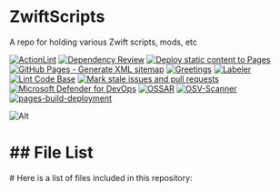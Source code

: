 # ZwiftScripts

A repo for holding various Zwift scripts, mods, etc

[![ActionLint](https://github.com/Nick2bad4u/ZwiftScripts/actions/workflows/ActionLint.yml/badge.svg)](https://github.com/Nick2bad4u/ZwiftScripts/actions/workflows/ActionLint.yml)
[![Dependency Review](https://github.com/Nick2bad4u/ZwiftScripts/actions/workflows/dependency-review.yml/badge.svg)](https://github.com/Nick2bad4u/ZwiftScripts/actions/workflows/dependency-review.yml)
[![Deploy static content to Pages](https://github.com/Nick2bad4u/ZwiftScripts/actions/workflows/static.yml/badge.svg)](https://github.com/Nick2bad4u/ZwiftScripts/actions/workflows/static.yml)
[![GitHub Pages - Generate XML sitemap](https://github.com/Nick2bad4u/ZwiftScripts/actions/workflows/sitemap.yml/badge.svg)](https://github.com/Nick2bad4u/ZwiftScripts/actions/workflows/sitemap.yml)
[![Greetings](https://github.com/Nick2bad4u/ZwiftScripts/actions/workflows/greetings.yml/badge.svg)](https://github.com/Nick2bad4u/ZwiftScripts/actions/workflows/greetings.yml)
[![Labeler](https://github.com/Nick2bad4u/ZwiftScripts/actions/workflows/label.yml/badge.svg)](https://github.com/Nick2bad4u/ZwiftScripts/actions/workflows/label.yml)
[![Lint Code Base](https://github.com/Nick2bad4u/ZwiftScripts/actions/workflows/super-linter.yml/badge.svg)](https://github.com/Nick2bad4u/ZwiftScripts/actions/workflows/super-linter.yml)
[![Mark stale issues and pull requests](https://github.com/Nick2bad4u/ZwiftScripts/actions/workflows/stale.yml/badge.svg)](https://github.com/Nick2bad4u/ZwiftScripts/actions/workflows/stale.yml)
[![Microsoft Defender for DevOps](https://github.com/Nick2bad4u/ZwiftScripts/actions/workflows/defender.yml/badge.svg)](https://github.com/Nick2bad4u/ZwiftScripts/actions/workflows/defender.yml)
[![OSSAR](https://github.com/Nick2bad4u/ZwiftScripts/actions/workflows/ossar.yml/badge.svg)](https://github.com/Nick2bad4u/ZwiftScripts/actions/workflows/ossar.yml)
[![OSV-Scanner](https://github.com/Nick2bad4u/ZwiftScripts/actions/workflows/osv-scanner.yml/badge.svg)](https://github.com/Nick2bad4u/ZwiftScripts/actions/workflows/osv-scanner.yml)
[![pages-build-deployment](https://github.com/Nick2bad4u/ZwiftScripts/actions/workflows/pages/pages-build-deployment/badge.svg)](https://github.com/Nick2bad4u/ZwiftScripts/actions/workflows/pages/pages-build-deployment)

![Alt](https://repobeats.axiom.co/api/embed/4b2f7d665ac02f970e3e937dfe43bd14fd6b4b8e.svg "Repobeats analytics image")
<!-- FILE_LIST_START -->
<h1>## File List</h1>

<p># Here is a list of files included in this repository:</p>

<div class="lazyload-placeholder" data-content="file-list-1" style="min-height: 400px;"></div>
<div class="lazyload-placeholder" data-content="file-list-2" style="min-height: 400px;"></div>
<div class="lazyload-placeholder" data-content="file-list-3" style="min-height: 400px;"></div>
<script>
document.addEventListener("DOMContentLoaded", function() {
    const lazyLoadElements = document.querySelectorAll('.lazyload-placeholder');

    if ("IntersectionObserver" in window) {
        let rootMargin = '0px 0px 400px 0px';
        let threshold = 0.5;
        if (window.innerWidth <= 768) {  // Mobile devices
            rootMargin = '0px 0px 100px 0px';
            threshold = 0.1;
        } else if (window.innerWidth <= 1024) {  // Tablets
            rootMargin = '0px 0px 200px 0px';
            threshold = 0.3;
        } else if (window.innerWidth <= 1440) {  // Small desktops
            rootMargin = '0px 0px 300px 0px';
            threshold = 0.4;
        } else {  // Large desktops
            rootMargin = '0px 0px 400px 0px';
            threshold = 0.5;
        }
        let observer = new IntersectionObserver((entries, observer) => {
            entries.forEach(entry => {
                if (entry.isIntersecting) {
                    let placeholder = entry.target;
                    let contentId = placeholder.dataset.content;
                    let file_list_html = '';
                    switch(contentId) {
                        case 'file-list-1':
                            file_list_html = `<ul><h2 style="color: #809f04;">Repo Root</h2>
<li><a href="https://github.com/step-security-bot/ZwiftScripts/blob/main/.black" style="color: #6ed318;">.black</a></li>
<li><a href="https://github.com/step-security-bot/ZwiftScripts/blob/main/.editorconfig" style="color: #719d19;">.editorconfig</a></li>
<li><a href="https://github.com/step-security-bot/ZwiftScripts/blob/main/.gitignore" style="color: #fa68aa;">.gitignore</a></li>
<li><a href="https://github.com/step-security-bot/ZwiftScripts/blob/main/.hintrc" style="color: #519e40;">.hintrc</a></li>
<li><a href="https://github.com/step-security-bot/ZwiftScripts/blob/main/.jsbeautifyrc" style="color: #49d1cc;">.jsbeautifyrc</a></li>
<li><a href="https://github.com/step-security-bot/ZwiftScripts/blob/main/.jscsrc" style="color: #3cf55f;">.jscsrc</a></li>
<li><a href="https://github.com/step-security-bot/ZwiftScripts/blob/main/.pre-commit-config.yaml" style="color: #ea65dd;">.pre-commit-config.yaml</a></li>
<li><a href="https://github.com/step-security-bot/ZwiftScripts/blob/main/.pre-commit-hooks.yaml" style="color: #2ed8b5;">.pre-commit-hooks.yaml</a></li>
<li><a href="https://github.com/step-security-bot/ZwiftScripts/blob/main/.prettierignore" style="color: #76cfc9;">.prettierignore</a></li>
<li><a href="https://github.com/step-security-bot/ZwiftScripts/blob/main/.prettierrc" style="color: #92ad0d;">.prettierrc</a></li>
<li><a href="https://github.com/step-security-bot/ZwiftScripts/blob/main/.stylelintrc.json" style="color: #3ffb49;">.stylelintrc.json</a></li>
<li><a href="https://github.com/step-security-bot/ZwiftScripts/blob/main/.vale.ini" style="color: #dc6ec7;">.vale.ini</a></li>
<li><a href="https://github.com/step-security-bot/ZwiftScripts/blob/main/CNAME" style="color: #4ff471;">CNAME</a></li>
<li><a href="https://github.com/step-security-bot/ZwiftScripts/blob/main/LaunchZwift.ps1" style="color: #cc8f2a;">LaunchZwift.ps1</a></li>
<li><a href="https://github.com/step-security-bot/ZwiftScripts/blob/main/MonitorZwift-v2.md" style="color: #c07189;">MonitorZwift-v2.md</a></li>
<li><a href="https://github.com/step-security-bot/ZwiftScripts/blob/main/MonitorZwift-v2.ps1" style="color: #64c563;">MonitorZwift-v2.ps1</a></li>
<li><a href="https://github.com/step-security-bot/ZwiftScripts/blob/main/MonitorZwift-v2.ps1%20-%20Shortcut.lnk" style="color: #c1870c;">MonitorZwift-v2.ps1 - Shortcut.lnk</a></li>
<li><a href="https://github.com/step-security-bot/ZwiftScripts/blob/main/MonitorZwift.ps1" style="color: #25e47d;">MonitorZwift.ps1</a></li>
<li><a href="https://github.com/step-security-bot/ZwiftScripts/blob/main/MoveZwiftCleanPhotos.ps1" style="color: #bac647;">MoveZwiftCleanPhotos.ps1</a></li>
<li><a href="https://github.com/step-security-bot/ZwiftScripts/blob/main/README.md" style="color: #3bc216;">README.md</a></li>
<li><a href="https://github.com/step-security-bot/ZwiftScripts/blob/main/SetPrimaryDefault.ps1" style="color: #3ce720;">SetPrimaryDefault.ps1</a></li>
<li><a href="https://github.com/step-security-bot/ZwiftScripts/blob/main/SetPrimaryZwift.ps1" style="color: #c48348;">SetPrimaryZwift.ps1</a></li>
<li><a href="https://github.com/step-security-bot/ZwiftScripts/blob/main/Zwift-Bike-Combos.xlsx" style="color: #2fc9b2;">Zwift-Bike-Combos.xlsx</a></li>
<li><a href="https://github.com/step-security-bot/ZwiftScripts/blob/main/Zwift-Setup.lnk" style="color: #9caa20;">Zwift-Setup.lnk</a></li>
<li><a href="https://github.com/step-security-bot/ZwiftScripts/blob/main/ZwiftSetup.lnk" style="color: #bdc0ea;">ZwiftSetup.lnk</a></li>
<li><a href="https://github.com/step-security-bot/ZwiftScripts/blob/main/file_list.md" style="color: #66b259;">file_list.md</a></li>
<li><a href="https://github.com/step-security-bot/ZwiftScripts/blob/main/filelist.html" style="color: #dd65e9;">filelist.html</a></li>
<li><a href="https://github.com/step-security-bot/ZwiftScripts/blob/main/filelist.md" style="color: #e0745c;">filelist.md</a></li>
<li><a href="https://github.com/step-security-bot/ZwiftScripts/blob/main/sitemap.xml" style="color: #72d22a;">sitemap.xml</a></li>
<li><a href="https://github.com/step-security-bot/ZwiftScripts/blob/main/test.ps1" style="color: #46c070;">test.ps1</a></li>
<h2 style="color: #3bce26;">CSS</h2>
<li><a href="https://github.com/step-security-bot/ZwiftScripts/blob/main/sauce4zwift-mod-tippy/pages/css/DSNotes.css" style="color: #35e46a;">sauce4zwift-mod-tippy/pages/css/DSNotes.css</a></li>
<li><a href="https://github.com/step-security-bot/ZwiftScripts/blob/main/sauce4zwift-mod-tippy/pages/css/ui.css" style="color: #cda73b;">sauce4zwift-mod-tippy/pages/css/ui.css</a></li>
<h2 style="color: #26f29e;">JavaScript</h2>
<li><a href="https://github.com/step-security-bot/ZwiftScripts/blob/main/.eslintrc.js" style="color: #df7613;">.eslintrc.js</a></li>
<h2 style="color: #25cf31;">YAML</h2>
<li><a href="https://github.com/step-security-bot/ZwiftScripts/blob/main/.github/dependabot.yml" style="color: #ccabde;">.github/dependabot.yml</a></li>
<li><a href="https://github.com/step-security-bot/ZwiftScripts/blob/main/.github/labeler.yml" style="color: #22e16b;">.github/labeler.yml</a></li>
<li><a href="https://github.com/step-security-bot/ZwiftScripts/blob/main/.github/workflows/ActionLint.yml" style="color: #f3907e;">.github/workflows/ActionLint.yml</a></li></ul>`;
                            break;
                        case 'file-list-2':
                            file_list_html = `<ul><li><a href="https://github.com/step-security-bot/ZwiftScripts/blob/main/.github/workflows/codeql.yml" style="color: #c0ab8a;">.github/workflows/codeql.yml</a></li>
<li><a href="https://github.com/step-security-bot/ZwiftScripts/blob/main/.github/workflows/defender.yml" style="color: #b5c177;">.github/workflows/defender.yml</a></li>
<li><a href="https://github.com/step-security-bot/ZwiftScripts/blob/main/.github/workflows/dependency-review.yml" style="color: #a785b2;">.github/workflows/dependency-review.yml</a></li>
<li><a href="https://github.com/step-security-bot/ZwiftScripts/blob/main/.github/workflows/generate-file-list.yml" style="color: #c266d1;">.github/workflows/generate-file-list.yml</a></li>
<li><a href="https://github.com/step-security-bot/ZwiftScripts/blob/main/.github/workflows/greetings.yml" style="color: #34fc72;">.github/workflows/greetings.yml</a></li>
<li><a href="https://github.com/step-security-bot/ZwiftScripts/blob/main/.github/workflows/jekyll-gh-pages.yml" style="color: #f09195;">.github/workflows/jekyll-gh-pages.yml</a></li>
<li><a href="https://github.com/step-security-bot/ZwiftScripts/blob/main/.github/workflows/label.yml" style="color: #599a79;">.github/workflows/label.yml</a></li>
<li><a href="https://github.com/step-security-bot/ZwiftScripts/blob/main/.github/workflows/ossar.yml" style="color: #928a70;">.github/workflows/ossar.yml</a></li>
<li><a href="https://github.com/step-security-bot/ZwiftScripts/blob/main/.github/workflows/osv-scanner.yml" style="color: #ee7313;">.github/workflows/osv-scanner.yml</a></li>
<li><a href="https://github.com/step-security-bot/ZwiftScripts/blob/main/.github/workflows/scorecards.yml" style="color: #d591e5;">.github/workflows/scorecards.yml</a></li>
<li><a href="https://github.com/step-security-bot/ZwiftScripts/blob/main/.github/workflows/sitemap.yml" style="color: #d97730;">.github/workflows/sitemap.yml</a></li>
<li><a href="https://github.com/step-security-bot/ZwiftScripts/blob/main/.github/workflows/stale.yml" style="color: #afc9c0;">.github/workflows/stale.yml</a></li>
<li><a href="https://github.com/step-security-bot/ZwiftScripts/blob/main/.github/workflows/static.yml" style="color: #c977ad;">.github/workflows/static.yml</a></li>
<li><a href="https://github.com/step-security-bot/ZwiftScripts/blob/main/.github/workflows/super-linter.yml" style="color: #cb8b5a;">.github/workflows/super-linter.yml</a></li>
<li><a href="https://github.com/step-security-bot/ZwiftScripts/blob/main/.markdownlint.yml" style="color: #9ea55f;">.markdownlint.yml</a></li>
<li><a href="https://github.com/step-security-bot/ZwiftScripts/blob/main/.scss-lint.yml" style="color: #55ae19;">.scss-lint.yml</a></li>
<li><a href="https://github.com/step-security-bot/ZwiftScripts/blob/main/_config.yml" style="color: #3598a8;">_config.yml</a></li>
<h2 style="color: #27ed1b;">.vscode</h2>
<li><a href="https://github.com/step-security-bot/ZwiftScripts/blob/main/.vscode/generate_file_list.py" style="color: #cec757;">.vscode/generate_file_list.py</a></li>
<li><a href="https://github.com/step-security-bot/ZwiftScripts/blob/main/.vscode/launch.json" style="color: #adbdbe;">.vscode/launch.json</a></li>
<li><a href="https://github.com/step-security-bot/ZwiftScripts/blob/main/.vscode/settings.json" style="color: #d583bf;">.vscode/settings.json</a></li>
<li><a href="https://github.com/step-security-bot/ZwiftScripts/blob/main/.vscode/tasks.json" style="color: #88c6f7;">.vscode/tasks.json</a></li>
<li><a href="https://github.com/step-security-bot/ZwiftScripts/blob/main/.vscode/test_generate_file_list.py" style="color: #a6d271;">.vscode/test_generate_file_list.py</a></li>
<h2 style="color: #a6951c;">sauce4zwift-mod-tippy</h2>
<li><a href="https://github.com/step-security-bot/ZwiftScripts/blob/main/sauce4zwift-mod-tippy/.gitignore" style="color: #f36e79;">sauce4zwift-mod-tippy/.gitignore</a></li>
<li><a href="https://github.com/step-security-bot/ZwiftScripts/blob/main/sauce4zwift-mod-tippy/Change%20Log.txt" style="color: #68d487;">sauce4zwift-mod-tippy/Change Log.txt</a></li>
<li><a href="https://github.com/step-security-bot/ZwiftScripts/blob/main/sauce4zwift-mod-tippy/LICENSE" style="color: #e565b6;">sauce4zwift-mod-tippy/LICENSE</a></li>
<li><a href="https://github.com/step-security-bot/ZwiftScripts/blob/main/sauce4zwift-mod-tippy/README.md" style="color: #c68918;">sauce4zwift-mod-tippy/README.md</a></li>
<li><a href="https://github.com/step-security-bot/ZwiftScripts/blob/main/sauce4zwift-mod-tippy/manifest.json" style="color: #4e9da3;">sauce4zwift-mod-tippy/manifest.json</a></li>
<h2 style="color: #8dcddb;">sauce4zwift-mod-tippy/pages</h2>
<li><a href="https://github.com/step-security-bot/ZwiftScripts/blob/main/sauce4zwift-mod-tippy/pages/DSNotes.html" style="color: #c3adbf;">sauce4zwift-mod-tippy/pages/DSNotes.html</a></li>
<li><a href="https://github.com/step-security-bot/ZwiftScripts/blob/main/sauce4zwift-mod-tippy/pages/chaseRace.html" style="color: #dab383;">sauce4zwift-mod-tippy/pages/chaseRace.html</a></li>
<li><a href="https://github.com/step-security-bot/ZwiftScripts/blob/main/sauce4zwift-mod-tippy/pages/estimatedCalories.html" style="color: #a29c42;">sauce4zwift-mod-tippy/pages/estimatedCalories.html</a></li>
<li><a href="https://github.com/step-security-bot/ZwiftScripts/blob/main/sauce4zwift-mod-tippy/pages/estimatedFinish-v1.html" style="color: #9e80b1;">sauce4zwift-mod-tippy/pages/estimatedFinish-v1.html</a></li>
<h2 style="color: #aba7f9;">sauce4zwift-mod-tippy/pages/images</h2>
<li><a href="https://github.com/step-security-bot/ZwiftScripts/blob/main/sauce4zwift-mod-tippy/pages/images/checker_640.png" style="color: #3ac640;">sauce4zwift-mod-tippy/pages/images/checker_640.png</a></li>
<li><a href="https://github.com/step-security-bot/ZwiftScripts/blob/main/sauce4zwift-mod-tippy/pages/images/greenConnect.png" style="color: #74d947;">sauce4zwift-mod-tippy/pages/images/greenConnect.png</a></li>
<li><a href="https://github.com/step-security-bot/ZwiftScripts/blob/main/sauce4zwift-mod-tippy/pages/images/orangeConnect.png" style="color: #cc7817;">sauce4zwift-mod-tippy/pages/images/orangeConnect.png</a></li>
<li><a href="https://github.com/step-security-bot/ZwiftScripts/blob/main/sauce4zwift-mod-tippy/pages/images/redConnect.png" style="color: #658d83;">sauce4zwift-mod-tippy/pages/images/redConnect.png</a></li>
<li><a href="https://github.com/step-security-bot/ZwiftScripts/blob/main/sauce4zwift-mod-tippy/pages/images/whiteConnect.png" style="color: #5fb379;">sauce4zwift-mod-tippy/pages/images/whiteConnect.png</a></li></ul>`;
                            break;
                        case 'file-list-3':
                            file_list_html = `<ul><h2 style="color: #cdaa0a;">sauce4zwift-mod-tippy/pages/settings</h2>
<li><a href="https://github.com/step-security-bot/ZwiftScripts/blob/main/sauce4zwift-mod-tippy/pages/settings/DSNotes.html" style="color: #71a93e;">sauce4zwift-mod-tippy/pages/settings/DSNotes.html</a></li>
<li><a href="https://github.com/step-security-bot/ZwiftScripts/blob/main/sauce4zwift-mod-tippy/pages/settings/estimatedFinish.html" style="color: #acc24c;">sauce4zwift-mod-tippy/pages/settings/estimatedFinish.html</a></li>
<h2 style="color: #fc6557;">sauce4zwift-mod-tippy/pages/src</h2>
<li><a href="https://github.com/step-security-bot/ZwiftScripts/blob/main/sauce4zwift-mod-tippy/pages/src/DSNotes.mjs" style="color: #6587c7;">sauce4zwift-mod-tippy/pages/src/DSNotes.mjs</a></li>
<li><a href="https://github.com/step-security-bot/ZwiftScripts/blob/main/sauce4zwift-mod-tippy/pages/src/chaseRace.mjs" style="color: #e18837;">sauce4zwift-mod-tippy/pages/src/chaseRace.mjs</a></li>
<li><a href="https://github.com/step-security-bot/ZwiftScripts/blob/main/sauce4zwift-mod-tippy/pages/src/estimatedFinish.mjs" style="color: #dd9524;">sauce4zwift-mod-tippy/pages/src/estimatedFinish.mjs</a></li>
<h2 style="color: #d2923e;">sauce4zwift-mod-tippy/pages/src/BM</h2>
<li><a href="https://github.com/step-security-bot/ZwiftScripts/blob/main/sauce4zwift-mod-tippy/pages/src/BM/common.mjs" style="color: #2dbe01;">sauce4zwift-mod-tippy/pages/src/BM/common.mjs</a></li>
<li><a href="https://github.com/step-security-bot/ZwiftScripts/blob/main/sauce4zwift-mod-tippy/pages/src/BM/dataLookup.mjs" style="color: #d563cf;">sauce4zwift-mod-tippy/pages/src/BM/dataLookup.mjs</a></li>
<li><a href="https://github.com/step-security-bot/ZwiftScripts/blob/main/sauce4zwift-mod-tippy/pages/src/BM/notesLookup.mjs" style="color: #70cb7a;">sauce4zwift-mod-tippy/pages/src/BM/notesLookup.mjs</a></li>
<li><a href="https://github.com/step-security-bot/ZwiftScripts/blob/main/sauce4zwift-mod-tippy/pages/src/BM/settings.mjs" style="color: #31b0e2;">sauce4zwift-mod-tippy/pages/src/BM/settings.mjs</a></li>
<h2 style="color: #84a5cf;">sauce4zwift-mod-tippy/src</h2>
<li><a href="https://github.com/step-security-bot/ZwiftScripts/blob/main/sauce4zwift-mod-tippy/src/estimatedCalories.mjs" style="color: #53a1b4;">sauce4zwift-mod-tippy/src/estimatedCalories.mjs</a></li>
<h2 style="color: #cd8746;">src</h2>
<li><a href="https://github.com/step-security-bot/ZwiftScripts/blob/main/src/generate_file_list.py" style="color: #56b0c0;">src/generate_file_list.py</a></li>
<h2 style="color: #279bfe;">tests</h2>
<li><a href="https://github.com/step-security-bot/ZwiftScripts/blob/main/tests/MonitorZwift-v2.Tests.ps1" style="color: #e28c90;">tests/MonitorZwift-v2.Tests.ps1</a></li>
<li><a href="https://github.com/step-security-bot/ZwiftScripts/blob/main/tests/test_OBSActivateAndRecord.ps1" style="color: #779e35;">tests/test_OBSActivateAndRecord.ps1</a></li>
<li><a href="https://github.com/step-security-bot/ZwiftScripts/blob/main/tests/tests_LaunchZwift.ps1" style="color: #85a256;">tests/tests_LaunchZwift.ps1</a></li>
<li><a href="https://github.com/step-security-bot/ZwiftScripts/blob/main/tests/tests_MoveZwiftCleanPhotos.ps1" style="color: #bd79ef;">tests/tests_MoveZwiftCleanPhotos.ps1</a></li>
<li><a href="https://github.com/step-security-bot/ZwiftScripts/blob/main/tests/tests_PowerToysAwake.ps1" style="color: #6aee12;">tests/tests_PowerToysAwake.ps1</a></li>
<li><a href="https://github.com/step-security-bot/ZwiftScripts/blob/main/tests/tests_SetPrimaryDefault.ps1" style="color: #ac920f;">tests/tests_SetPrimaryDefault.ps1</a></li>
<li><a href="https://github.com/step-security-bot/ZwiftScripts/blob/main/tests/tests_SetPrimaryZwift.ps1" style="color: #24f36a;">tests/tests_SetPrimaryZwift.ps1</a></li>
<h2 style="color: #bec3aa;">tests/old</h2>
<li><a href="https://github.com/step-security-bot/ZwiftScripts/blob/main/tests/old/tests_MonitorZwift-v2_3.ps1" style="color: #32f37e;">tests/old/tests_MonitorZwift-v2_3.ps1</a></li></ul>`;
                            break;
                    }
                    placeholder.innerHTML = file_list_html;
                    observer.unobserve(placeholder);
                    console.log(`Loaded content for ${contentId}`);
                }
            });
        }, { rootMargin: rootMargin, threshold: threshold });

        lazyLoadElements.forEach(element => {
            element.style.marginTop = '-17px';
            observer.observe(element);
        });
    } else {
        lazyLoadElements.forEach(placeholder => {
            let contentId = placeholder.dataset.content;
            let file_list_html = '';
            switch(contentId) {
                case 'file-list-1':
                    file_list_html = `<ul><h2 style="color: #809f04;">Repo Root</h2>
<li><a href="https://github.com/step-security-bot/ZwiftScripts/blob/main/.black" style="color: #6ed318;">.black</a></li>
<li><a href="https://github.com/step-security-bot/ZwiftScripts/blob/main/.editorconfig" style="color: #719d19;">.editorconfig</a></li>
<li><a href="https://github.com/step-security-bot/ZwiftScripts/blob/main/.gitignore" style="color: #fa68aa;">.gitignore</a></li>
<li><a href="https://github.com/step-security-bot/ZwiftScripts/blob/main/.hintrc" style="color: #519e40;">.hintrc</a></li>
<li><a href="https://github.com/step-security-bot/ZwiftScripts/blob/main/.jsbeautifyrc" style="color: #49d1cc;">.jsbeautifyrc</a></li>
<li><a href="https://github.com/step-security-bot/ZwiftScripts/blob/main/.jscsrc" style="color: #3cf55f;">.jscsrc</a></li>
<li><a href="https://github.com/step-security-bot/ZwiftScripts/blob/main/.pre-commit-config.yaml" style="color: #ea65dd;">.pre-commit-config.yaml</a></li>
<li><a href="https://github.com/step-security-bot/ZwiftScripts/blob/main/.pre-commit-hooks.yaml" style="color: #2ed8b5;">.pre-commit-hooks.yaml</a></li>
<li><a href="https://github.com/step-security-bot/ZwiftScripts/blob/main/.prettierignore" style="color: #76cfc9;">.prettierignore</a></li>
<li><a href="https://github.com/step-security-bot/ZwiftScripts/blob/main/.prettierrc" style="color: #92ad0d;">.prettierrc</a></li>
<li><a href="https://github.com/step-security-bot/ZwiftScripts/blob/main/.stylelintrc.json" style="color: #3ffb49;">.stylelintrc.json</a></li>
<li><a href="https://github.com/step-security-bot/ZwiftScripts/blob/main/.vale.ini" style="color: #dc6ec7;">.vale.ini</a></li>
<li><a href="https://github.com/step-security-bot/ZwiftScripts/blob/main/CNAME" style="color: #4ff471;">CNAME</a></li>
<li><a href="https://github.com/step-security-bot/ZwiftScripts/blob/main/LaunchZwift.ps1" style="color: #cc8f2a;">LaunchZwift.ps1</a></li>
<li><a href="https://github.com/step-security-bot/ZwiftScripts/blob/main/MonitorZwift-v2.md" style="color: #c07189;">MonitorZwift-v2.md</a></li>
<li><a href="https://github.com/step-security-bot/ZwiftScripts/blob/main/MonitorZwift-v2.ps1" style="color: #64c563;">MonitorZwift-v2.ps1</a></li>
<li><a href="https://github.com/step-security-bot/ZwiftScripts/blob/main/MonitorZwift-v2.ps1%20-%20Shortcut.lnk" style="color: #c1870c;">MonitorZwift-v2.ps1 - Shortcut.lnk</a></li>
<li><a href="https://github.com/step-security-bot/ZwiftScripts/blob/main/MonitorZwift.ps1" style="color: #25e47d;">MonitorZwift.ps1</a></li>
<li><a href="https://github.com/step-security-bot/ZwiftScripts/blob/main/MoveZwiftCleanPhotos.ps1" style="color: #bac647;">MoveZwiftCleanPhotos.ps1</a></li>
<li><a href="https://github.com/step-security-bot/ZwiftScripts/blob/main/README.md" style="color: #3bc216;">README.md</a></li>
<li><a href="https://github.com/step-security-bot/ZwiftScripts/blob/main/SetPrimaryDefault.ps1" style="color: #3ce720;">SetPrimaryDefault.ps1</a></li>
<li><a href="https://github.com/step-security-bot/ZwiftScripts/blob/main/SetPrimaryZwift.ps1" style="color: #c48348;">SetPrimaryZwift.ps1</a></li>
<li><a href="https://github.com/step-security-bot/ZwiftScripts/blob/main/Zwift-Bike-Combos.xlsx" style="color: #2fc9b2;">Zwift-Bike-Combos.xlsx</a></li>
<li><a href="https://github.com/step-security-bot/ZwiftScripts/blob/main/Zwift-Setup.lnk" style="color: #9caa20;">Zwift-Setup.lnk</a></li>
<li><a href="https://github.com/step-security-bot/ZwiftScripts/blob/main/ZwiftSetup.lnk" style="color: #bdc0ea;">ZwiftSetup.lnk</a></li>
<li><a href="https://github.com/step-security-bot/ZwiftScripts/blob/main/file_list.md" style="color: #66b259;">file_list.md</a></li>
<li><a href="https://github.com/step-security-bot/ZwiftScripts/blob/main/filelist.html" style="color: #dd65e9;">filelist.html</a></li>
<li><a href="https://github.com/step-security-bot/ZwiftScripts/blob/main/filelist.md" style="color: #e0745c;">filelist.md</a></li>
<li><a href="https://github.com/step-security-bot/ZwiftScripts/blob/main/sitemap.xml" style="color: #72d22a;">sitemap.xml</a></li>
<li><a href="https://github.com/step-security-bot/ZwiftScripts/blob/main/test.ps1" style="color: #46c070;">test.ps1</a></li>
<h2 style="color: #3bce26;">CSS</h2>
<li><a href="https://github.com/step-security-bot/ZwiftScripts/blob/main/sauce4zwift-mod-tippy/pages/css/DSNotes.css" style="color: #35e46a;">sauce4zwift-mod-tippy/pages/css/DSNotes.css</a></li>
<li><a href="https://github.com/step-security-bot/ZwiftScripts/blob/main/sauce4zwift-mod-tippy/pages/css/ui.css" style="color: #cda73b;">sauce4zwift-mod-tippy/pages/css/ui.css</a></li>
<h2 style="color: #26f29e;">JavaScript</h2>
<li><a href="https://github.com/step-security-bot/ZwiftScripts/blob/main/.eslintrc.js" style="color: #df7613;">.eslintrc.js</a></li>
<h2 style="color: #25cf31;">YAML</h2>
<li><a href="https://github.com/step-security-bot/ZwiftScripts/blob/main/.github/dependabot.yml" style="color: #ccabde;">.github/dependabot.yml</a></li>
<li><a href="https://github.com/step-security-bot/ZwiftScripts/blob/main/.github/labeler.yml" style="color: #22e16b;">.github/labeler.yml</a></li>
<li><a href="https://github.com/step-security-bot/ZwiftScripts/blob/main/.github/workflows/ActionLint.yml" style="color: #f3907e;">.github/workflows/ActionLint.yml</a></li></ul>`;
                    break;
                case 'file-list-2':
                    file_list_html = `<ul><li><a href="https://github.com/step-security-bot/ZwiftScripts/blob/main/.github/workflows/codeql.yml" style="color: #c0ab8a;">.github/workflows/codeql.yml</a></li>
<li><a href="https://github.com/step-security-bot/ZwiftScripts/blob/main/.github/workflows/defender.yml" style="color: #b5c177;">.github/workflows/defender.yml</a></li>
<li><a href="https://github.com/step-security-bot/ZwiftScripts/blob/main/.github/workflows/dependency-review.yml" style="color: #a785b2;">.github/workflows/dependency-review.yml</a></li>
<li><a href="https://github.com/step-security-bot/ZwiftScripts/blob/main/.github/workflows/generate-file-list.yml" style="color: #c266d1;">.github/workflows/generate-file-list.yml</a></li>
<li><a href="https://github.com/step-security-bot/ZwiftScripts/blob/main/.github/workflows/greetings.yml" style="color: #34fc72;">.github/workflows/greetings.yml</a></li>
<li><a href="https://github.com/step-security-bot/ZwiftScripts/blob/main/.github/workflows/jekyll-gh-pages.yml" style="color: #f09195;">.github/workflows/jekyll-gh-pages.yml</a></li>
<li><a href="https://github.com/step-security-bot/ZwiftScripts/blob/main/.github/workflows/label.yml" style="color: #599a79;">.github/workflows/label.yml</a></li>
<li><a href="https://github.com/step-security-bot/ZwiftScripts/blob/main/.github/workflows/ossar.yml" style="color: #928a70;">.github/workflows/ossar.yml</a></li>
<li><a href="https://github.com/step-security-bot/ZwiftScripts/blob/main/.github/workflows/osv-scanner.yml" style="color: #ee7313;">.github/workflows/osv-scanner.yml</a></li>
<li><a href="https://github.com/step-security-bot/ZwiftScripts/blob/main/.github/workflows/scorecards.yml" style="color: #d591e5;">.github/workflows/scorecards.yml</a></li>
<li><a href="https://github.com/step-security-bot/ZwiftScripts/blob/main/.github/workflows/sitemap.yml" style="color: #d97730;">.github/workflows/sitemap.yml</a></li>
<li><a href="https://github.com/step-security-bot/ZwiftScripts/blob/main/.github/workflows/stale.yml" style="color: #afc9c0;">.github/workflows/stale.yml</a></li>
<li><a href="https://github.com/step-security-bot/ZwiftScripts/blob/main/.github/workflows/static.yml" style="color: #c977ad;">.github/workflows/static.yml</a></li>
<li><a href="https://github.com/step-security-bot/ZwiftScripts/blob/main/.github/workflows/super-linter.yml" style="color: #cb8b5a;">.github/workflows/super-linter.yml</a></li>
<li><a href="https://github.com/step-security-bot/ZwiftScripts/blob/main/.markdownlint.yml" style="color: #9ea55f;">.markdownlint.yml</a></li>
<li><a href="https://github.com/step-security-bot/ZwiftScripts/blob/main/.scss-lint.yml" style="color: #55ae19;">.scss-lint.yml</a></li>
<li><a href="https://github.com/step-security-bot/ZwiftScripts/blob/main/_config.yml" style="color: #3598a8;">_config.yml</a></li>
<h2 style="color: #27ed1b;">.vscode</h2>
<li><a href="https://github.com/step-security-bot/ZwiftScripts/blob/main/.vscode/generate_file_list.py" style="color: #cec757;">.vscode/generate_file_list.py</a></li>
<li><a href="https://github.com/step-security-bot/ZwiftScripts/blob/main/.vscode/launch.json" style="color: #adbdbe;">.vscode/launch.json</a></li>
<li><a href="https://github.com/step-security-bot/ZwiftScripts/blob/main/.vscode/settings.json" style="color: #d583bf;">.vscode/settings.json</a></li>
<li><a href="https://github.com/step-security-bot/ZwiftScripts/blob/main/.vscode/tasks.json" style="color: #88c6f7;">.vscode/tasks.json</a></li>
<li><a href="https://github.com/step-security-bot/ZwiftScripts/blob/main/.vscode/test_generate_file_list.py" style="color: #a6d271;">.vscode/test_generate_file_list.py</a></li>
<h2 style="color: #a6951c;">sauce4zwift-mod-tippy</h2>
<li><a href="https://github.com/step-security-bot/ZwiftScripts/blob/main/sauce4zwift-mod-tippy/.gitignore" style="color: #f36e79;">sauce4zwift-mod-tippy/.gitignore</a></li>
<li><a href="https://github.com/step-security-bot/ZwiftScripts/blob/main/sauce4zwift-mod-tippy/Change%20Log.txt" style="color: #68d487;">sauce4zwift-mod-tippy/Change Log.txt</a></li>
<li><a href="https://github.com/step-security-bot/ZwiftScripts/blob/main/sauce4zwift-mod-tippy/LICENSE" style="color: #e565b6;">sauce4zwift-mod-tippy/LICENSE</a></li>
<li><a href="https://github.com/step-security-bot/ZwiftScripts/blob/main/sauce4zwift-mod-tippy/README.md" style="color: #c68918;">sauce4zwift-mod-tippy/README.md</a></li>
<li><a href="https://github.com/step-security-bot/ZwiftScripts/blob/main/sauce4zwift-mod-tippy/manifest.json" style="color: #4e9da3;">sauce4zwift-mod-tippy/manifest.json</a></li>
<h2 style="color: #8dcddb;">sauce4zwift-mod-tippy/pages</h2>
<li><a href="https://github.com/step-security-bot/ZwiftScripts/blob/main/sauce4zwift-mod-tippy/pages/DSNotes.html" style="color: #c3adbf;">sauce4zwift-mod-tippy/pages/DSNotes.html</a></li>
<li><a href="https://github.com/step-security-bot/ZwiftScripts/blob/main/sauce4zwift-mod-tippy/pages/chaseRace.html" style="color: #dab383;">sauce4zwift-mod-tippy/pages/chaseRace.html</a></li>
<li><a href="https://github.com/step-security-bot/ZwiftScripts/blob/main/sauce4zwift-mod-tippy/pages/estimatedCalories.html" style="color: #a29c42;">sauce4zwift-mod-tippy/pages/estimatedCalories.html</a></li>
<li><a href="https://github.com/step-security-bot/ZwiftScripts/blob/main/sauce4zwift-mod-tippy/pages/estimatedFinish-v1.html" style="color: #9e80b1;">sauce4zwift-mod-tippy/pages/estimatedFinish-v1.html</a></li>
<h2 style="color: #aba7f9;">sauce4zwift-mod-tippy/pages/images</h2>
<li><a href="https://github.com/step-security-bot/ZwiftScripts/blob/main/sauce4zwift-mod-tippy/pages/images/checker_640.png" style="color: #3ac640;">sauce4zwift-mod-tippy/pages/images/checker_640.png</a></li>
<li><a href="https://github.com/step-security-bot/ZwiftScripts/blob/main/sauce4zwift-mod-tippy/pages/images/greenConnect.png" style="color: #74d947;">sauce4zwift-mod-tippy/pages/images/greenConnect.png</a></li>
<li><a href="https://github.com/step-security-bot/ZwiftScripts/blob/main/sauce4zwift-mod-tippy/pages/images/orangeConnect.png" style="color: #cc7817;">sauce4zwift-mod-tippy/pages/images/orangeConnect.png</a></li>
<li><a href="https://github.com/step-security-bot/ZwiftScripts/blob/main/sauce4zwift-mod-tippy/pages/images/redConnect.png" style="color: #658d83;">sauce4zwift-mod-tippy/pages/images/redConnect.png</a></li>
<li><a href="https://github.com/step-security-bot/ZwiftScripts/blob/main/sauce4zwift-mod-tippy/pages/images/whiteConnect.png" style="color: #5fb379;">sauce4zwift-mod-tippy/pages/images/whiteConnect.png</a></li></ul>`;
                    break;
                case 'file-list-3':
                    file_list_html = `<ul><h2 style="color: #cdaa0a;">sauce4zwift-mod-tippy/pages/settings</h2>
<li><a href="https://github.com/step-security-bot/ZwiftScripts/blob/main/sauce4zwift-mod-tippy/pages/settings/DSNotes.html" style="color: #71a93e;">sauce4zwift-mod-tippy/pages/settings/DSNotes.html</a></li>
<li><a href="https://github.com/step-security-bot/ZwiftScripts/blob/main/sauce4zwift-mod-tippy/pages/settings/estimatedFinish.html" style="color: #acc24c;">sauce4zwift-mod-tippy/pages/settings/estimatedFinish.html</a></li>
<h2 style="color: #fc6557;">sauce4zwift-mod-tippy/pages/src</h2>
<li><a href="https://github.com/step-security-bot/ZwiftScripts/blob/main/sauce4zwift-mod-tippy/pages/src/DSNotes.mjs" style="color: #6587c7;">sauce4zwift-mod-tippy/pages/src/DSNotes.mjs</a></li>
<li><a href="https://github.com/step-security-bot/ZwiftScripts/blob/main/sauce4zwift-mod-tippy/pages/src/chaseRace.mjs" style="color: #e18837;">sauce4zwift-mod-tippy/pages/src/chaseRace.mjs</a></li>
<li><a href="https://github.com/step-security-bot/ZwiftScripts/blob/main/sauce4zwift-mod-tippy/pages/src/estimatedFinish.mjs" style="color: #dd9524;">sauce4zwift-mod-tippy/pages/src/estimatedFinish.mjs</a></li>
<h2 style="color: #d2923e;">sauce4zwift-mod-tippy/pages/src/BM</h2>
<li><a href="https://github.com/step-security-bot/ZwiftScripts/blob/main/sauce4zwift-mod-tippy/pages/src/BM/common.mjs" style="color: #2dbe01;">sauce4zwift-mod-tippy/pages/src/BM/common.mjs</a></li>
<li><a href="https://github.com/step-security-bot/ZwiftScripts/blob/main/sauce4zwift-mod-tippy/pages/src/BM/dataLookup.mjs" style="color: #d563cf;">sauce4zwift-mod-tippy/pages/src/BM/dataLookup.mjs</a></li>
<li><a href="https://github.com/step-security-bot/ZwiftScripts/blob/main/sauce4zwift-mod-tippy/pages/src/BM/notesLookup.mjs" style="color: #70cb7a;">sauce4zwift-mod-tippy/pages/src/BM/notesLookup.mjs</a></li>
<li><a href="https://github.com/step-security-bot/ZwiftScripts/blob/main/sauce4zwift-mod-tippy/pages/src/BM/settings.mjs" style="color: #31b0e2;">sauce4zwift-mod-tippy/pages/src/BM/settings.mjs</a></li>
<h2 style="color: #84a5cf;">sauce4zwift-mod-tippy/src</h2>
<li><a href="https://github.com/step-security-bot/ZwiftScripts/blob/main/sauce4zwift-mod-tippy/src/estimatedCalories.mjs" style="color: #53a1b4;">sauce4zwift-mod-tippy/src/estimatedCalories.mjs</a></li>
<h2 style="color: #cd8746;">src</h2>
<li><a href="https://github.com/step-security-bot/ZwiftScripts/blob/main/src/generate_file_list.py" style="color: #56b0c0;">src/generate_file_list.py</a></li>
<h2 style="color: #279bfe;">tests</h2>
<li><a href="https://github.com/step-security-bot/ZwiftScripts/blob/main/tests/MonitorZwift-v2.Tests.ps1" style="color: #e28c90;">tests/MonitorZwift-v2.Tests.ps1</a></li>
<li><a href="https://github.com/step-security-bot/ZwiftScripts/blob/main/tests/test_OBSActivateAndRecord.ps1" style="color: #779e35;">tests/test_OBSActivateAndRecord.ps1</a></li>
<li><a href="https://github.com/step-security-bot/ZwiftScripts/blob/main/tests/tests_LaunchZwift.ps1" style="color: #85a256;">tests/tests_LaunchZwift.ps1</a></li>
<li><a href="https://github.com/step-security-bot/ZwiftScripts/blob/main/tests/tests_MoveZwiftCleanPhotos.ps1" style="color: #bd79ef;">tests/tests_MoveZwiftCleanPhotos.ps1</a></li>
<li><a href="https://github.com/step-security-bot/ZwiftScripts/blob/main/tests/tests_PowerToysAwake.ps1" style="color: #6aee12;">tests/tests_PowerToysAwake.ps1</a></li>
<li><a href="https://github.com/step-security-bot/ZwiftScripts/blob/main/tests/tests_SetPrimaryDefault.ps1" style="color: #ac920f;">tests/tests_SetPrimaryDefault.ps1</a></li>
<li><a href="https://github.com/step-security-bot/ZwiftScripts/blob/main/tests/tests_SetPrimaryZwift.ps1" style="color: #24f36a;">tests/tests_SetPrimaryZwift.ps1</a></li>
<h2 style="color: #bec3aa;">tests/old</h2>
<li><a href="https://github.com/step-security-bot/ZwiftScripts/blob/main/tests/old/tests_MonitorZwift-v2_3.ps1" style="color: #32f37e;">tests/old/tests_MonitorZwift-v2_3.ps1</a></li></ul>`;
                    break;
            }
            placeholder.innerHTML = file_list_html;
        });
    }
});
</script>

<!-- FILE_LIST_END -->
